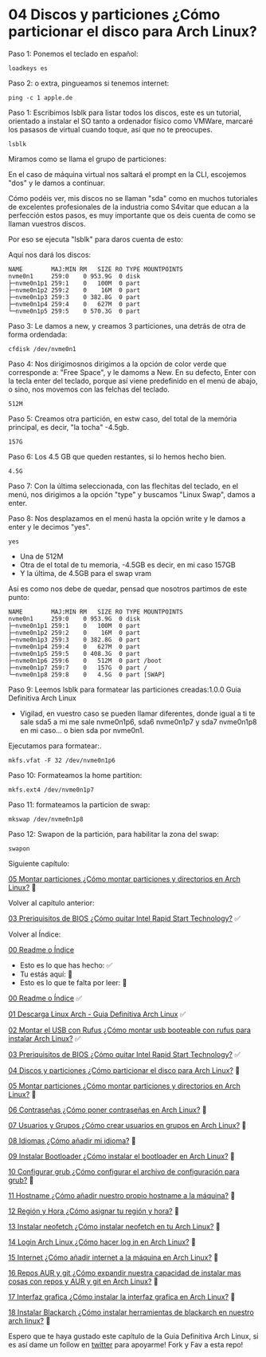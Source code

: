 # 04 Discos y particiones ¿Cómo particionar el disco para Arch Linux?

Paso 1: Ponemos el teclado en español:

    loadkeys es

Paso 2: o extra, pingueamos si tenemos internet:

    ping -c 1 apple.de

Paso 1: Escribimos lsblk para listar todos los discos, este es un tutorial, orientado a instalar el SO tanto a ordenador físico como VMWare, marcaré los pasasos de virtual cuando toque, así que no te preocupes.

    lsblk

Miramos como se llama el grupo de particiones:
    
En el caso de máquina virtual nos saltará el prompt en la CLI, escojemos "dos" y le damos a continuar.

Cómo podéis ver, mis discos no se llaman "sda" como en muchos tutoriales de excelentes profesionales de la industria como S4vitar que educan a la perfección estos pasos, es muy importante que os deis cuenta de como se llaman vuestros discos.

Por eso se ejecuta "lsblk" para daros cuenta de esto:

Aquí nos dará los discos:

    NAME        MAJ:MIN RM   SIZE RO TYPE MOUNTPOINTS
    nvme0n1     259:0    0 953.9G  0 disk 
    ├─nvme0n1p1 259:1    0   100M  0 part 
    ├─nvme0n1p2 259:2    0    16M  0 part 
    ├─nvme0n1p3 259:3    0 382.8G  0 part 
    ├─nvme0n1p4 259:4    0   627M  0 part 
    └─nvme0n1p5 259:5    0 570.3G  0 part 

Paso 3: Le damos a new, y creamos 3 particiones, una detrás de otra de forma ordendada:

    cfdisk /dev/nvme0n1

Paso 4: Nos dirigimosnos dirigimos a la opción de color verde que corresponde a: "Free Space", y le damoms a New. En su defecto, Enter  con la tecla enter del teclado, porque así viene predefinido en el menú de abajo, o sino, nos movemos con las felchas del teclado.

    512M

Paso 5: Creamos otra partición, en estw caso, del total de la memória principal, es decir, "la tocha" -4.5gb.

    157G

Paso 6: Los 4.5 GB que queden restantes, si lo hemos hecho bien.

    4.5G

Paso 7: Con la última seleccionada, con las flechitas del teclado, en el menú, nos dirigimos a la opción "type" y buscamos "Linux Swap", damos a enter.

Paso 8: Nos desplazamos en el menú hasta la opción write y le damos a enter y le decimos "yes".

    yes

  - Una de 512M
  - Otra de el total de tu memoria, -4.5GB es decir, en mi caso 157GB
  - Y la última, de 4.5GB para el swap vram

Así es como nos debe de quedar, pensad que nosotros partimos de este punto:

    NAME        MAJ:MIN RM   SIZE RO TYPE MOUNTPOINTS
    nvme0n1     259:0    0 953.9G  0 disk 
    ├─nvme0n1p1 259:1    0   100M  0 part 
    ├─nvme0n1p2 259:2    0    16M  0 part 
    ├─nvme0n1p3 259:3    0 382.8G  0 part 
    ├─nvme0n1p4 259:4    0   627M  0 part 
    ├─nvme0n1p5 259:5    0 408.3G  0 part 
    ├─nvme0n1p6 259:6    0   512M  0 part /boot
    ├─nvme0n1p7 259:7    0   157G  0 part /
    └─nvme0n1p8 259:8    0   4.5G  0 part [SWAP]

Paso 9: Leemos lsblk para formatear las particiones creadas:1.0.0 Guia Definitiva Arch Linux

 - Vigilad, en vuestro caso se pueden llamar diferentes, donde igual a ti te sale sda5 a mi me sale nvme0n1p6, sda6 nvme0n1p7 y sda7 nvme0n1p8 en mi caso... o bien sda por nvme0n1.

Ejecutamos para formatear:.

    mkfs.vfat -F 32 /dev/nvme0n1p6

Paso 10: Formateamos la home partition:

    mkfs.ext4 /dev/nvme0n1p7

Paso 11: formateamos la particion de swap:

    mkswap /dev/nvme0n1p8

Paso 12: Swapon de la partición, para habilitar la zona del swap:

    swapon



Siguiente capítulo:

[05 Montar particiones ¿Cómo montar particiones y directorios en Arch Linux?](https://github.com/miguelgargallo/Guia-Definitiva-Arch-Linux/blob/main/05%20Montar%20particiones%20%C2%BFC%C3%B3mo%20montar%20particiones%20y%20directorios%20en%20Arch%20Linux%3F.md) 🔵

Volver al capítulo anterior:

[03 Preriquisitos de BIOS ¿Cómo quitar Intel Rapid Start Technology?](https://github.com/miguelgargallo/Guia-Definitiva-Arch-Linux/blob/main/03%20Preriquisitos%20de%20BIOS%20%C2%BFC%C3%B3mo%20quitar%20Intel%20(r)%20Rapid%20Start%20Technology%3F.md) ✅

Volver al Índice:

[00 Readme o Índice](https://github.com/miguelgargallo/Guia-Definitiva-Arch-Linux)


 - Esto es lo que has hecho: ✅
 - Tu estás aquí: 💙
 - Esto es lo que te falta por leer: 🔵

[00 Readme o Índice](https://github.com/miguelgargallo/Guia-Definitiva-Arch-Linux) ✅

[01 Descarga Linux Arch - Guia Definitiva Arch Linux](https://github.com/miguelgargallo/Guia-Definitiva-Arch-Linux/blob/main/01%20Descarga%20Arch%20Linux%20%C2%BFC%C3%B3mo%20descargar%20Arch%20Linux%3F.md) ✅

[02 Montar el USB con Rufus ¿Cómo montar usb booteable con rufus para instalar Arch Linux?](https://github.com/miguelgargallo/Guia-Definitiva-Arch-Linux/blob/main/02%20Montar%20el%20USB%20con%20Rufus%20%C2%BFC%C3%B3mo%20montar%20usb%20booteable%20con%20rufus%20para%20instalar%20Arch%20Linux%3F.md) ✅

[03 Preriquisitos de BIOS ¿Cómo quitar Intel Rapid Start Technology?](https://github.com/miguelgargallo/Guia-Definitiva-Arch-Linux/blob/main/03%20Preriquisitos%20de%20BIOS%20%C2%BFC%C3%B3mo%20quitar%20Intel%20(r)%20Rapid%20Start%20Technology%3F.md) ✅

[04 Discos y particiones ¿Cómo particionar el disco para Arch Linux?](https://github.com/miguelgargallo/Guia-Definitiva-Arch-Linux/blob/main/04%20Discos%20y%20particiones%20%C2%BFC%C3%B3mo%20particionar%20el%20disco%20para%20Arch%20Linux%3F.md) 💙

[05 Montar particiones ¿Cómo montar particiones y directorios en Arch Linux?](https://github.com/miguelgargallo/Guia-Definitiva-Arch-Linux/blob/main/05%20Montar%20particiones%20%C2%BFC%C3%B3mo%20montar%20particiones%20y%20directorios%20en%20Arch%20Linux%3F.md) 🔵

[06 Contraseñas ¿Cómo poner contraseñas en Arch Linux?](https://github.com/miguelgargallo/Guia-Definitiva-Arch-Linux/blob/main/06%20Contrase%C3%B1as%20%C2%BFC%C3%B3mo%20poner%20contrase%C3%B1as%20en%20Arch%20Linux%3F.md) 🔵

[07 Usuarios y Grupos ¿Cómo crear usuarios en grupos en Arch Linux?](https://github.com/miguelgargallo/Guia-Definitiva-Arch-Linux/blob/main/07%20Usuarios%20y%20Grupos%20%C2%BFC%C3%B3mo%20crear%20usuarios%20en%20grupos%20en%20Arch%20Linux%3F.md) 🔵

[08 Idiomas ¿Cómo añadir mi idioma?](https://github.com/miguelgargallo/Guia-Definitiva-Arch-Linux/blob/main/08%20Idiomas%20%C2%BFC%C3%B3mo%20a%C3%B1adir%20mi%20idioma%3F.md) 🔵

[09 Instalar Bootloader ¿Cómo instalar el bootloader en Arch Linux?](https://github.com/miguelgargallo/Guia-Definitiva-Arch-Linux/blob/main/09%20Instalar%20Bootloader%20%C2%BFC%C3%B3mo%20instalar%20el%20bootloader%20en%20Arch%20Linux%3F.md) 🔵

[10 Configurar grub ¿Cómo configurar el archivo de configuración para grub?](https://github.com/miguelgargallo/Guia-Definitiva-Arch-Linux/blob/main/10%20Configurar%20grub%20%C2%BFC%C3%B3mo%20configurar%20el%20archivo%20de%20configuraci%C3%B3n%20para%20grub%3F.md) 🔵

[11 Hostname ¿Cómo añadir nuestro propio hostname a la máquina?](https://github.com/miguelgargallo/Guia-Definitiva-Arch-Linux/blob/main/11%20Hostname%20%C2%BFC%C3%B3mo%20a%C3%B1adir%20nuestro%20propio%20hostname%20a%20la%20m%C3%A1quina%3F.md) 🔵

[12 Región y Hora ¿Cómo asignar tu región y hora?](https://github.com/miguelgargallo/Guia-Definitiva-Arch-Linux/blob/main/12%20Regi%C3%B3n%20y%20Hora%20%C2%BFC%C3%B3mo%20asignar%20tu%20regi%C3%B3n%20y%20hora%3F.md) 🔵

[13 Instalar neofetch ¿Cómo instalar neofetch en tu Arch Linux?](https://github.com/miguelgargallo/Guia-Definitiva-Arch-Linux/blob/main/13%20Instalar%20neofetch%20%C2%BFC%C3%B3mo%20instalar%20neofetch%20en%20tu%20Arch%20Linux%3F.md) 🔵

[14 Login Arch Linux ¿Cómo hacer log in en Arch Linux?](https://github.com/miguelgargallo/Guia-Definitiva-Arch-Linux/blob/main/14%20Login%20Arch%20Linux%20%C2%BFC%C3%B3mo%20hacer%20log%20in%20en%20Arch%20Linux%3F.md) 🔵

[15 Internet ¿Cómo añadir internet a la máquina en Arch Linux?](https://github.com/miguelgargallo/Guia-Definitiva-Arch-Linux/blob/main/15%20Internet%20%C2%BFC%C3%B3mo%20a%C3%B1adir%20internet%20a%20la%20m%C3%A1quina%20en%20Arch%20Linux%3F.md) 🔵

[16 Repos AUR y git ¿Cómo expandir nuestra capacidad de instalar mas cosas con repos y AUR y git en Arch Linux?](https://github.com/miguelgargallo/Guia-Definitiva-Arch-Linux/blob/main/16%20Repos%20AUR%20y%20git%20%C2%BFC%C3%B3mo%20expandir%20nuestra%20capacidad%20de%20instalar%20mas%20cosas%20con%20repos%20y%20AUR%20y%20git%20en%20Arch%20Linux%3F.md) 🔵

[17 Interfaz grafica ¿Cómo instalar la interfaz grafica en Arch Linux?](https://github.com/miguelgargallo/Guia-Definitiva-Arch-Linux/blob/main/17%20Interfaz%20grafica%20%C2%BFC%C3%B3mo%20instalar%20la%20interfaz%20grafica%20en%20Arch%20Linux%3F.md) 🔵

[18 Instalar Blackarch ¿Cómo instalar herramientas de blackarch en nuestro arch linux?](https://github.com/miguelgargallo/Guia-Definitiva-Arch-Linux/blob/main/18%20Instalar%20Blackarch%20%C2%BFC%C3%B3mo%20instalar%20herramientas%20de%20blackarch%20en%20nuestro%20arch%20linux%3F.md) 🔵

Espero que te haya gustado este capítulo de la Guia Definitiva Arch Linux, si es así dame un follow en [twitter](https://twitter.com/miguelgargallo) para apoyarme! Fork y Fav a esta repo!
